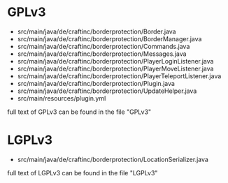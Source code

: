 # GPLv3
* src/main/java/de/craftinc/borderprotection/Border.java
* src/main/java/de/craftinc/borderprotection/BorderManager.java
* src/main/java/de/craftinc/borderprotection/Commands.java
* src/main/java/de/craftinc/borderprotection/Messages.java
* src/main/java/de/craftinc/borderprotection/PlayerLoginListener.java
* src/main/java/de/craftinc/borderprotection/PlayerMoveListener.java
* src/main/java/de/craftinc/borderprotection/PlayerTeleportListener.java
* src/main/java/de/craftinc/borderprotection/Plugin.java
* src/main/java/de/craftinc/borderprotection/UpdateHelper.java
* src/main/resources/plugin.yml

full text of GPLv3 can be found in the file "GPLv3"


# LGPLv3
* src/main/java/de/craftinc/borderprotection/LocationSerializer.java

full text of LGPLv3 can be found in the file "LGPLv3"
